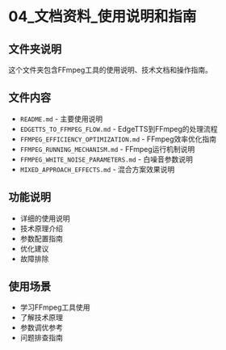 # 04_文档资料_使用说明和指南

## 文件夹说明
这个文件夹包含FFmpeg工具的使用说明、技术文档和操作指南。

## 文件内容
- `README.md` - 主要使用说明
- `EDGETTS_TO_FFMPEG_FLOW.md` - EdgeTTS到FFmpeg的处理流程
- `FFMPEG_EFFICIENCY_OPTIMIZATION.md` - FFmpeg效率优化指南
- `FFMPEG_RUNNING_MECHANISM.md` - FFmpeg运行机制说明
- `FFMPEG_WHITE_NOISE_PARAMETERS.md` - 白噪音参数说明
- `MIXED_APPROACH_EFFECTS.md` - 混合方案效果说明

## 功能说明
- 详细的使用说明
- 技术原理介绍
- 参数配置指南
- 优化建议
- 故障排除

## 使用场景
- 学习FFmpeg工具使用
- 了解技术原理
- 参数调优参考
- 问题排查指南